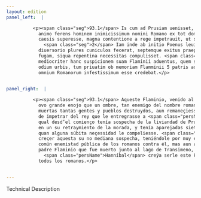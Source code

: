 ```yaml
---
layout: edition
panel_left:  |

          <p><span class="seg">93.1</span> Is cum ad Prusiam uenisset, iniquo
            animo ferens hominem inimicissimum nomini Romano ex tot domitis gentibus populisque
            caesis superesse, magna contentione a rege impetrauit, ut sibi Hannibal dederetur.
              <span class="seg">2</span> Iam inde ab initio Poenus leuitatem Prusiae suspectam habens, in
            diuersorio plures cuniculos fecerat, septemque exitus praeparauerat ad capessendam
            fugam, siqua repentina necessitas compulisset. <span class="seg">3</span> Auxerat etiam non
            mediocriter hanc suspicionem suam Flaminii aduentus, quem sibi tum publice ob commune
            odium urbis, tum priuatim ob memoriam Flamminii 5 patris ad Trasumenum lacum interempti
            omnium Romanorum infestissimum esse credebat.</p>
        

panel_right:  |

          <p><span class="seg">93.1</span> Aqueste Flaminio, venido al rey Prusia,
            ovo grande enojo que un ombre, tan enemigo del nombre romano, después de domadas y
            muertas tantas gentes y pueblos destruydos, aun remaneçiesse y con grand contienda ovo
            de impetrar del rey que le entregrasse a <span class="persName">Hanníbal</span>. <span class="seg">2</span> El
            qual desd’el comienço tenía sospecha de la liviandad de Prusia, y fiziera muchas minas
            en un su retraymiento de la morada, y tenía aparejadas siete salidas para poderse fuyr
            quan alguna súbita neçessidad le compeliesse. <span class="seg">3</span> Y la venida de Flaminio fizo
            creçer aquesta su no mediana sospecha, teniéndole por muy enemigo, no solamente por la
            común enemistad pública de los romanos contra él, mas aun a parte por la memoria de su
            padre Flaminio que fue muerto junto al lago de Transimeno, de manera que
              <span class="persName">Hanníbal</span> creýa serle este Flaminio más enemigo que otro alguno de
            todos los romanos.</p>
        

---
```


Technical Description 